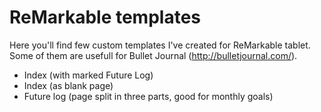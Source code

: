 # ReMarkable templates

Here you'll find few custom templates I've created for ReMarkable tablet. Some of them are usefull for Bullet Journal (http://bulletjournal.com/).

* Index (with marked Future Log)
* Index (as blank page)
* Future log (page split in three parts, good for monthly goals)
